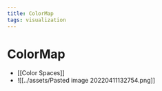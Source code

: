 ```yaml
---
title: ColorMap
tags: visualization
---
```


# ColorMap
- [[Color Spaces]]
- ![[../assets/Pasted image 20220411132754.png]]








































